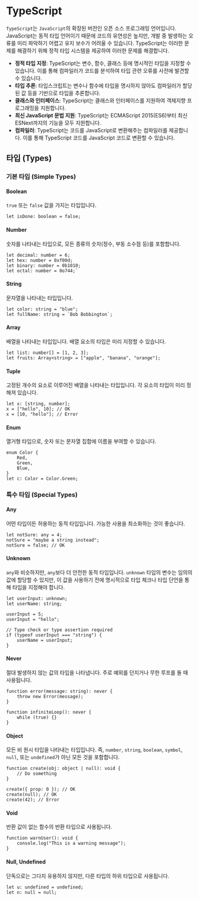 # TypeScript
`TypeScript`는 `JavaScript`의 확장된 버전인 오픈 소스 프로그래밍 언어입니다. JavaScript는 동적 타입 언어이기 때문에 코드의 유연성은 높지만, 개발 중 발생하는 오류를 미리 파악하기 어렵고 유지 보수가 어려울 수 있습니다. TypeScript는 이러한 문제를 해결하기 위해 정적 타입 시스템을 제공하여 이러한 문제를 해결합니다.

- **정적 타입 지정**: TypeScript는 변수, 함수, 클래스 등에 명시적인 타입을 지정할 수 있습니다. 이를 통해 컴파일러가 코드를 분석하여 타입 관련 오류를 사전에 발견할 수 있습니다.
- **타입 추론**: 타입스크립트는 변수나 함수에 타입을 명시하지 않아도 컴파일러가 할당된 값 등을 기반으로 타입을 추론합니다.
- **클래스와 인터페이스**: TypeScript는 클래스와 인터페이스를 지원하여 객체지향 프로그래밍을 지원합니다.
- **최신 JavaScript 문법 지원**: TypeScript는 ECMAScript 2015(ES6)부터 최신 ESNext까지의 기능을 모두 지원합니다.
- **컴파일러**: TypeScript는 코드를 JavaScript로 변환해주는 컴파일러를 제공합니다. 이를 통해 TypeScript 코드를 JavaScript 코드로 변환할 수 있습니다.

## 타입 (Types)
### 기본 타입 (Simple Types)
#### Boolean
`true` 또는 `false` 값을 가지는 타입입니다.

```
let isDone: boolean = false;
```

#### Number
숫자를 나타내는 타입으로, 모든 종류의 숫자(정수, 부동 소수점 등)를 포함합니다.

```
let decimal: number = 6;
let hex: number = 0xf00d;
let binary: number = 0b1010;
let octal: number = 0o744;` 
```

#### String
문자열을 나타내는 타입입니다.

```
let color: string = "blue";
let fullName: string = `Bob Bobbington`;
```
####  Array
배열을 나타내는 타입입니다. 배열 요소의 타입은 미리 지정할 수 있습니다.

```
let list: number[] = [1, 2, 3];
let fruits: Array<string> = ["apple", "banana", "orange"];
```

#### Tuple
고정된 개수의 요소로 이루어진 배열을 나타내는 타입입니다. 각 요소의 타입이 미리 정해져 있습니다.

```
let x: [string, number];
x = ["hello", 10]; // OK
x = [10, "hello"]; // Error
```

#### Enum
열거형 타입으로, 숫자 또는 문자열 집합에 이름을 부여할 수 있습니다.

```
enum Color {
    Red,
    Green,
    Blue,
}
let c: Color = Color.Green;
```

### 특수 타입 (Special Types)
#### Any
어떤 타입이든 허용하는 동적 타입입니다. 가능한 사용을 최소화하는 것이 좋습니다.

```
let notSure: any = 4;
notSure = "maybe a string instead";
notSure = false; // OK
```

#### Unknown
`any`와 비슷하지만, `any`보다 더 안전한 동적 타입입니다. `unknown` 타입의 변수는 임의의 값에 할당할 수 있지만, 이 값을 사용하기 전에 명시적으로 타입 체크나 타입 단언을 통해 타입을 지정해야 합니다.

```
let userInput: unknown;
let userName: string;

userInput = 5;
userInput = "hello";

// Type check or type assertion required
if (typeof userInput === "string") {
    userName = userInput;
}
```

#### Never
절대 발생하지 않는 값의 타입을 나타냅니다. 주로 예외를 던지거나 무한 루프를 돌 때 사용됩니다.

```
function error(message: string): never {
    throw new Error(message);
}

function infiniteLoop(): never {
    while (true) {}
}
```

#### Object
모든 비 원시 타입을 나타내는 타입입니다. 즉, `number`, `string`, `boolean`, `symbol`, `null`, 또는 `undefined`가 아닌 모든 것을 포함합니다.

```
function create(obj: object | null): void {
    // Do something
}

create({ prop: 0 }); // OK
create(null); // OK
create(42); // Error
```

#### Void
반환 값이 없는 함수의 반환 타입으로 사용됩니다.

```
function warnUser(): void {
    console.log("This is a warning message");
}
```

#### Null, Undefined
단독으로는 그다지 유용하지 않지만, 다른 타입의 하위 타입으로 사용됩니다.

```
let u: undefined = undefined;
let n: null = null;
```
